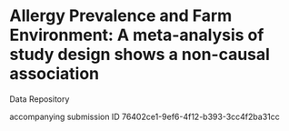 # Allergy Prevalence and Farm Environment: A meta-analysis of study design shows a non-causal association

Data Repository

accompanying submission ID 76402ce1-9ef6-4f12-b393-3cc4f2ba31cc
